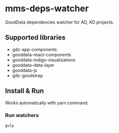 # mms-deps-watcher
GoodData dependencies watcher for AD, KD projects.

## Supported libraries

* gdc-app-components
* gooddata-react-components
* gooddata-indigo-visualizations
* gooddata-data-layer
* gooddata-js
* gdc-goodstrap

## Install & Run

Works automatically with yarn command.

### Run watchers
```
gulp
```
